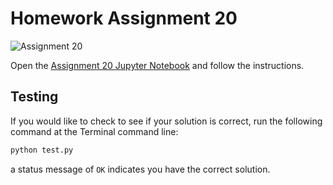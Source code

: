 # Homework Assignment 20

![Assignment 20](https://github.com/PGE323M/assignment20-solution/workflows/.github/workflows/main.yml/badge.svg)

Open the [Assignment 20 Jupyter Notebook](assignment20.ipynb) and follow the instructions.

## Testing

If you would like to check to see if your solution is correct, run the following command at the Terminal command line:

```bash
python test.py
```

a status message of `OK` indicates you have the correct solution.
